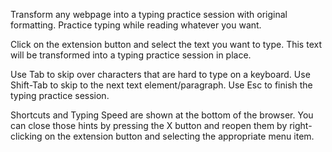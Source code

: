 Transform any webpage into a typing practice session with original formatting. Practice typing while reading whatever you want.

Click on the extension button and select the text you want to type. This text will be transformed into a typing practice session in place.

Use Tab to skip over characters that are hard to type on a keyboard. 
Use Shift-Tab to skip to the next text element/paragraph.
Use Esc to finish the typing practice session.

Shortcuts and Typing Speed are shown at the bottom of the browser. You can close those hints by pressing the X button and reopen them by right-clicking on the extension button and selecting the appropriate menu item.
